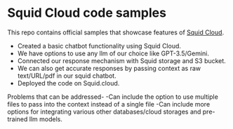 # Squid Cloud code samples

This repo contains official samples that showcase features of [Squid Cloud](https://squid.cloud).
- Created a basic chatbot functionality using Squid Cloud.
- We have options to use any llm of our choice like GPT-3.5/Gemini.
- Connected our response mechanism with Squid storage and S3 bucket.
- We can also get accurate responses by passing context as raw text/URL/pdf in our squid chatbot. 
- Deployed the code on Squid.cloud.
  
Problems that can be addressed-
-Can include the option to use multiple files to pass into the context instead of a single file
-Can include more options for integrating various other databases/cloud storages and pre-trained llm models.
